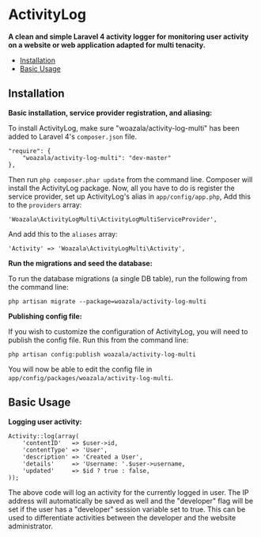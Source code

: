 ActivityLog
===========

**A clean and simple Laravel 4 activity logger for monitoring user activity on a website or web application adapted for multi tenacity.**

- [Installation](#installation)
- [Basic Usage](#basic-usage)

<a name="installation"></a>
## Installation

**Basic installation, service provider registration, and aliasing:**

To install ActivityLog, make sure "woazala/activity-log-multi" has been added to Laravel 4's `composer.json` file.

	"require": {
		"woazala/activity-log-multi": "dev-master"
	},

Then run `php composer.phar update` from the command line. Composer will install the ActivityLog package. Now, all you have to do is register the service provider, set up ActivityLog's alias in `app/config/app.php`, Add this to the `providers` array:

	'Woazala\ActivityLogMulti\ActivityLogMultiServiceProvider',

And add this to the `aliases` array:

	'Activity' => 'Woazala\ActivityLogMulti\Activity',

**Run the migrations and seed the database:**

To run the database migrations (a single DB table), run the following from the command line:

	php artisan migrate --package=woazala/activity-log-multi

**Publishing config file:**

If you wish to customize the configuration of ActivityLog, you will need to publish the config file. Run this from the command line:

	php artisan config:publish woazala/activity-log-multi

You will now be able to edit the config file in `app/config/packages/woazala/activity-log-multi`.

<a name="basic-usage"></a>
## Basic Usage

**Logging user activity:**

	Activity::log(array(
		'contentID'   => $user->id,
		'contentType' => 'User',
		'description' => 'Created a User',
		'details'     => 'Username: '.$user->username,
		'updated'     => $id ? true : false,
	));

The above code will log an activity for the currently logged in user. The IP address will automatically be saved as well and the "developer" flag will be set if the user has a "developer" session variable set to true. This can be used to differentiate activities between the developer and the website administrator.